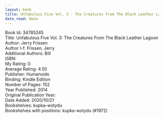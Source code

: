 ```yaml
---
layout: book
title: Unfabulous Five Vol. 3 - The Creatures From The Black Leather Lagoon
date_read: None
---
```


Book Id: 34785245<br />
Title: Unfabulous Five Vol. 3: The Creatures From The Black Leather Lagoon<br />
Author: Jerry Frissen<br />
Author l-f: Frissen, Jerry<br />
Additional Authors: Bill<br />
ISBN: <br />
My Rating: 0<br />
Average Rating: 4.50<br />
Publisher: Humanoids<br />
Binding: Kindle Edition<br />
Number of Pages: 152<br />
Year Published: 2014<br />
Original Publication Year: <br />
Date Added: 2020/10/21<br />
Bookshelves: kupka-wstydu<br />
Bookshelves with positions: kupka-wstydu (#1972)<br />

